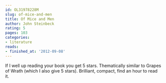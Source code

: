 ```yaml
---
id: OL31978228M
slug: of-mice-and-men
title: Of Mice and Men
author: John Steinbeck
rating: 5
pages: 103
categories:
- literature
reads:
- finished_at: '2012-09-08'
---
```

If I well up reading your book you get 5 stars. Thematically similar to Grapes of Wrath (which I also give 5 stars). Brilliant, compact, find an hour to read it.
